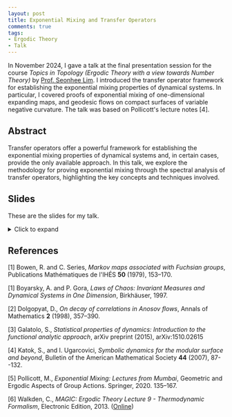 ```yaml
---
layout: post
title: Exponential Mixing and Transfer Operators
comments: true
tags: 
- Ergodic Theory
- Talk
---
```


In November 2024, I gave a talk at the final presentation session for the course *Topics in Topology (Ergodic Theory with a view towards Number Theory)* by [Prof. Seonhee Lim](http://www.math.snu.ac.kr/~lim/). I introduced the transfer operator framework for establishing the exponential mixing properties of dynamical systems. In particular, I covered proofs of exponential mixing of one-dimensional expanding maps, and geodesic flows on compact surfaces of variable negative curvature. The talk was based on Pollicott's lecture notes [4].


## Abstract
Transfer operators offer a powerful framework for establishing the exponential mixing properties of dynamical systems and, in certain cases, provide the only available approach. In this talk, we explore the methodology for proving exponential mixing through the spectral analysis of transfer operators, highlighting the key concepts and techniques involved.


## Slides
These are the slides for my talk. 
<details>
<summary>Click to expand</summary>
<object data="/assets/2024-11-26-exponential-mixing/ExpMix.pdf" width="700" height="1000" type='application/pdf'></object>
</details>


## References
[1] Bowen, R. and C. Series, *Markov maps associated with Fuchsian groups*, Publications Mathématiques de l'IHÉS **50** (1979), 153–170.

[1] Boyarsky, A. and P. Gora, *Laws of Chaos: Invariant Measures and Dynamical Systems in One Dimension*, Birkhäuser, 1997.

[2] Dolgopyat, D., *On decay of correlations in Anosov flows*, Annals of Mathematics **2** (1998), 357–390.

[3] Galatolo, S., *Statistical properties of dynamics: Introduction to the functional analytic approach*, arXiv preprint (2015), arXiv:1510.02615

[4] Katok, S., and I. Ugarcovici, *Symbolic dynamics for the modular surface and beyond*, Bulletin of the American Mathematical Society **44** (2007), 87--132.

[5] Pollicott, M., *Exponential Mixing: Lectures from Mumbai*, Geometric and Ergodic Aspects of Group Actions. Springer, 2020. 135–167.

[6] Walkden, C., *MAGIC: Ergodic Theory Lecture 9 - Thermodynamic Formalism*, Electronic Edition, 2013. ([Online](https://personalpages.manchester.ac.uk/staff/charles.walkden/magic/lecture09.pdf))